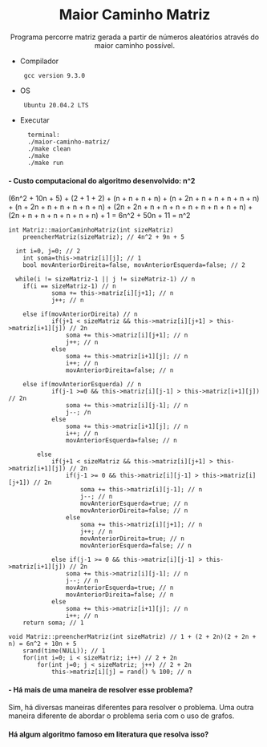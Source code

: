 <h1 align="center">Maior Caminho Matriz</h1>

<p align="center">Programa percorre matriz gerada a partir de números aleatórios através do maior caminho possível.</p>

- Compilador
                
       gcc version 9.3.0
- OS
       
       Ubuntu 20.04.2 LTS

- Executar
 
        terminal:
        ./maior-caminho-matriz/
        ./make clean
        ./make
        ./make run

<h4>- Custo computacional do algoritmo desenvolvido: n^2</h4>

<p>(6n^2 + 10n + 5) + (2 + 1 + 2) + (n + n + n + n) + (n + 2n + n + n + n + n + n) + (n + 2n + n + n + n + n + n) + (2n + 2n + n + n + n + n + n + n + n + n) + (2n + n + n + n + n + n + n) + 1 = 6n^2 + 50n + 11 = n^2</p>

	int Matriz::maiorCaminhoMatriz(int sizeMatriz)
		preencherMatriz(sizeMatriz); // 4n^2 + 9n + 5

	  int i=0, j=0; // 2
		int soma=this->matriz[i][j]; // 1
		bool movAnteriorDireita=false, movAnteriorEsquerda=false; // 2

	  while(i != sizeMatriz-1 || j != sizeMatriz-1) // n
	    if(i == sizeMatriz-1) // n 
				soma += this->matriz[i][j+1]; // n
				j++; // n

	    else if(movAnteriorDireita) // n
				if(j+1 < sizeMatriz && this->matriz[i][j+1] > this->matriz[i+1][j]) // 2n
					soma += this->matriz[i][j+1]; // n
					j++; // n
				else
					soma += this->matriz[i+1][j]; // n
					i++; // n
					movAnteriorDireita=false; // n

	    else if(movAnteriorEsquerda) // n
				if(j-1 >=0 && this->matriz[i][j-1] > this->matriz[i+1][j]) // 2n
					soma += this->matriz[i][j-1]; // n
					j--; /n
				else
					soma += this->matriz[i+1][j]; // n
					i++; // n
					movAnteriorEsquerda=false; // n

			else
				if(j+1 < sizeMatriz && this->matriz[i][j+1] > this->matriz[i+1][j]) // 2n
					if(j-1 >= 0 && this->matriz[i][j-1] > this->matriz[i][j+1]) // 2n
						soma += this->matriz[i][j-1]; // n
						j--; // n
						movAnteriorEsquerda=true; // n
						movAnteriorDireita=false; // n
					else
						soma += this->matriz[i][j+1]; // n
						j++; // n
						movAnteriorDireita=true; // n
						movAnteriorEsquerda=false; // n

				else if(j-1 >= 0 && this->matriz[i][j-1] > this->matriz[i+1][j]) // 2n
					soma += this->matriz[i][j-1]; // n
					j--; // n
					movAnteriorEsquerda=true; // n
					movAnteriorDireita=false; // n
				else
					soma += this->matriz[i+1][j]; // n
					i++; // n
		return soma; // 1

	void Matriz::preencherMatriz(int sizeMatriz) // 1 + (2 + 2n)(2 + 2n + n) = 6n^2 + 10n + 5
		srand(time(NULL)); // 1
		for(int i=0; i < sizeMatriz; i++) // 2 + 2n
			for(int j=0; j < sizeMatriz; j++) // 2 + 2n
				this->matriz[i][j] = rand() % 100; // n



<h4>- Há mais de uma maneira de resolver esse problema?</h4>
<p>Sim, há diversas maneiras diferentes para resolver o problema. Uma outra maneira diferente de abordar o problema seria com o uso de grafos.</p>

<h4>Há algum algoritmo famoso em literatura que resolva isso?</h4>
<p></p>

